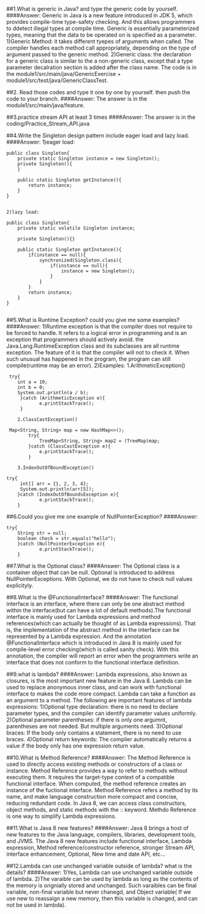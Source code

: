 ##1.What is generic in Java? and type the generic code by yourself.
####Answer:
    Generic in Java is a new feature introduced in JDK 5, which provides compile-time type-safety checking. And this 
    allows programmers to ddetect illegal types at compile time. Generic is essentially parameterized types, meaning that
    the data to be operated on is specified as a parameter.
    1)Generic Method: it takes different tyepes of arguments when called. The compiler handles each method call appropriately,
    depending on the type of argument passed to the generic method.
    2)Generic class: the declaration for a generic class is similar to the a non-generic class, except that a type parameter
    decalration section is added after the class name. 
    The code is in the module1/src/main/java/GenericExercise + module1/src/test/java/GenericClassTest.

##2. Read those codes and type it one by one by yourself. then push the code to your branch.
####Answer:
    The answer is in the module1/src/main/java/feature.

##3.practice stream API at least 3 times
####Answer:
    The answer is in the coding/Practice_Stream_API.java

##4.Write the Singleton design pattern include eager load and lazy load.
####Answer:
    1)eager load:
```
public class Singleton{
    private static Singleton instance = new Singleton();
    private Singleton(){
    }
    
    public static Singleton getInstance(){
        return instance;
    }
}


```
    2)lazy load:
```
public class Singleton{
    private static volatile Singleton instance;
    
    private Singleton(){}
    
    public static Singleton getInstance(){
        if(instance == null){
            synchronized(Singleton.class){
                if(instance == null){
                    instance = new Singleton();
                }
            }
        }
        return instance;
    }
}


```


##5.What is Runtime Exception? could you give me some examples?
####Answer:
    1)Runtime exception is that the compiler does not require to be forced to handle. It refers
    to a logical error in programming and is an exception that programmers should actively avoid. the Java.Lang.RuntimeException 
    class and its subclasses are all runtime exception. The feature of it is that the compiler will not to check it. When such
    unusual has happened in the program, the program can still compile(runtime may be an error).
    2)Examples:
        1.ArithmeticException()
```
 try{
    int a = 10;
    int b = 0;
    System.out.println(a / b);
     }catch (ArithmeticException e){
            e.printStackTrace();
     }
```
        2.ClassCastException()
```
 Map<String, String> map = new HashMap<>();
        try{
            TreeMap<String, String> map2 = (TreeMap)map;
        }catch (ClassCastException e){
            e.printStackTrace();
        }
```

        3.IndexOutOfBoundException()
```
try{
     int[] arr = {1, 2, 3, 4};
     System.out.println(arr[5]);
    }catch (IndexOutOfBoundsException e){
            e.printStackTrace();
    }

```
        


##6.Could you give me one example of NullPointerException?
####Answer:
```
try{
    String str = null;
    boolean check = str.equals("hello");
    }catch (NullPointerException e){
            e.printStackTrace();
    }
```



##7.What is the Optional class?
####Answer:
    The Optional class is a container object that can be null. Optional is introduced to address 
    NullPointerExceptions. With Optional, we do not have to check null values explicityly.


##8.What is the @FunctionalInterface?
####Answer:
    The functional interface is an interface, where there can only be one abstract method within the interface(but can have
    a lot of default methods).The functional interface is mainly used for Lambda expressions and method references(which can actually be 
    thought of as Lambda expressions). That is, the implementation of the abstract method in the interface can be represented by a Lambda 
    expression. And the annotation @FunctionalInterface which is introduced in Java 8 is mainly used for compile-level 
    error checking(which is called sanity check). With this annotation, the compiler will report an error when the programmers 
    write an interface that does not conform to the functional interface definition.
    

##9.what is lambda?
####Answer:
    Lambda expressions, also known as closures, is the most important new feature in the Java 8. Lambda can be used to replace 
    anonymous inner class, and can work with functional interface to makes the code more compact. Lambda can take a function 
    as an argument to a method. The following are important features of lambda expressions:
    1)Optional type declaration: there is no need to declare parameter types, and the compiler can identify parameter values uniformly.
    2)Optional parameter parentheses: if there is only one argumnt, parentheses are not needed. But multiple arguments need.
    3)Optional braces: If the body only contains a statement, there is no need to use braces.
    4)Optional return keywords: The complier automatically returns a value if the body only has one expression return value.



##10.What is Method Reference?
####Answer:
    The Method Reference is used to directly access existing methods or constructors of  a class or instance. Method Reference
    provides a way to refer to methods without executing them. It requires the target-type context of a compatible
    functional interface. When computed, the method reference creates an instance of the fuctional interface. Method Reference
    refers a method by its name, and make language construction more compact and concise, reducing redundant code. 
    In Java 8, we can access class constructors, object methods, and static methods with the :: keyword. Methdo Reference is 
    one way to simplify Lambda expressions.


##11.What is Java 8 new features?
####Answer:
    Java 8 brings a host of new features to the Java language, compilers, libraries, development tools, and JVMS. The Java 
    8 new features include functional interface, Lambda expression, Method reference/constructor reference, stronger Stream API,
    interface enhancement, Optional, New time and date API, etc... 


##12.Lambda can use unchanged variable outside of lambda? what is the details?
####Answer:
    1)Yes, Lambda can use unchanged variable outside of lambda.
    2)The varaible can be used by lambda as long as the contents of the memory is orignially stored and unchanged.
        Such varaibles can be final variable, non-final variable but never chanegd, and Object variable(
        If we use new to reassaign a new memory, then this variable is changed, and can not be used in lambda).
